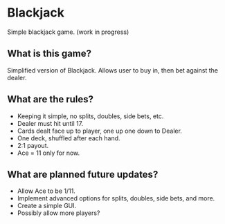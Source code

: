 # Blackjack
Simple blackjack game. (work in progress)

<h2>What is this game?</h2>
Simplified version of Blackjack. Allows user to buy in, then bet against the dealer.

<h2>What are the rules?</h2>
<ul>
  <li>Keeping it simple, no splits, doubles, side bets, etc.</li>
  <li>Dealer must hit until 17.</li>
  <li>Cards dealt face up to player, one up one down to Dealer.</li>
  <li>One deck, shuffled after each hand.</li>
  <li>2:1 payout.</li>
  <li>Ace = 11 only for now.</li>
</ul>

<h2>What are planned future updates?</h2>
<ul>
  <li>Allow Ace to be 1/11.</li>
  <li>Implement advanced options for splits, doubles, side bets, and more.</li>
  <li>Create a simple GUI.</li>
  <li>Possibly allow more players?</li>
</ul>
